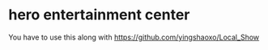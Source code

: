 # hero entertainment center

You have to use this along with https://github.com/yingshaoxo/Local_Show